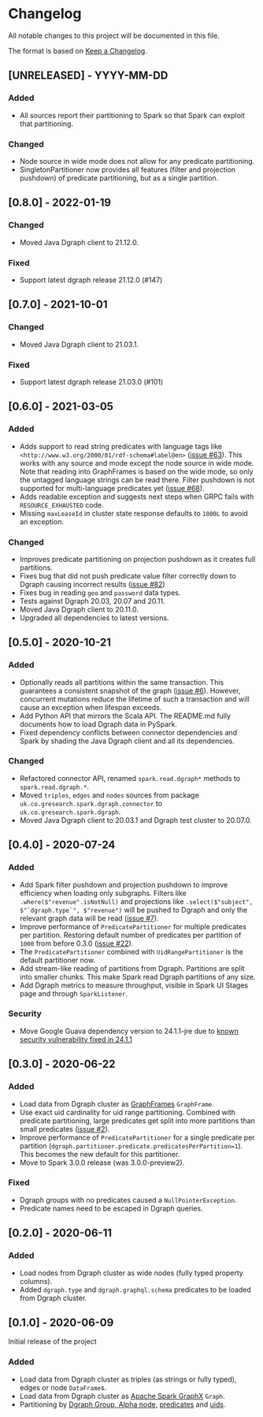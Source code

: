 # Changelog
All notable changes to this project will be documented in this file.

The format is based on [Keep a Changelog](https://keepachangelog.com/en/1.0.0/).

## [UNRELEASED] - YYYY-MM-DD

### Added
- All sources report their partitioning to Spark so that Spark can exploit that partitioning.

### Changed
- Node source in wide mode does not allow for any predicate partitioning.
- SingletonPartitioner now provides all features (filter and projection pushdown)
  of predicate partitioning, but as a single partition.

## [0.8.0] - 2022-01-19

### Changed
- Moved Java Dgraph client to 21.12.0.

### Fixed
- Support latest dgraph release 21.12.0 (#147)

## [0.7.0] - 2021-10-01

### Changed
- Moved Java Dgraph client to 21.03.1.

### Fixed
- Support latest dgraph release 21.03.0 (#101)

## [0.6.0] - 2021-03-05

### Added
- Adds support to read string predicates with language tags like `<http://www.w3.org/2000/01/rdf-schema#label@en>` ([issue #63](https://github.com/G-Research/spark-dgraph-connector/issues/63)).
  This works with any source and mode except the node source in wide mode.
  Note that reading into GraphFrames is based on the wide mode, so only the untagged
  language strings can be read there.
  Filter pushdown is not supported for multi-language predicates yet ([issue #68](https://github.com/G-Research/spark-dgraph-connector/issues/68)).
- Adds readable exception and suggests next steps when GRPC fails with `RESOURCE_EXHAUSTED` code.
- Missing `maxLeaseId` in cluster state response defaults to `1000L` to avoid an exception.

### Changed
- Improves predicate partitioning on projection pushdown as it creates full partitions.
- Fixes bug that did not push predicate value filter correctly down to Dgraph causing incorrect results ([issue #82](https://github.com/G-Research/spark-dgraph-connector/pull/82))
- Fixes bug in reading `geo` and `password` data types.
- Tests against Dgraph 20.03, 20.07 and 20.11.
- Moved Java Dgraph client to 20.11.0.
- Upgraded all dependencies to latest versions.

## [0.5.0] - 2020-10-21

### Added
- Optionally reads all partitions within the same transaction. This guarantees a consistent snapshot of the graph ([issue #6](https://github.com/G-Research/spark-dgraph-connector/issues/6)).
  However, concurrent mutations reduce the lifetime of such a transaction and will cause an exception when lifespan exceeds.
- Add Python API that mirrors the Scala API. The README.md fully documents how to load Dgraph data in PySpark.
- Fixed dependency conflicts between connector dependencies and Spark
  by shading the Java Dgraph client and all its dependencies.

### Changed
- Refactored connector API, renamed `spark.read.dgraph*` methods to `spark.read.dgraph.*`.
- Moved `triples`, `edges` and `nodes` sources from package `uk.co.gresearch.spark.dgraph.connector` to `uk.co.gresearch.spark.dgraph`.
- Moved Java Dgraph client to 20.03.1 and Dgraph test cluster to 20.07.0.

## [0.4.0] - 2020-07-24

### Added
- Add Spark filter pushdown and projection pushdown to improve efficiency when loading only subgraphs.
  Filters like `.where($"revenue".isNotNull)` and projections like ``.select($"subject", $"`dgraph.type`", $"revenue")``
  will be pushed to Dgraph and only the relevant graph data will
  be read ([issue #7](https://github.com/G-Research/spark-dgraph-connector/issues/7)).
- Improve performance of `PredicatePartitioner` for multiple predicates per partition. Restoring
  default number of predicates per partition of `1000` from before 0.3.0 ([issue #22](https://github.com/G-Research/spark-dgraph-connector/issues/22)).
- The `PredicatePartitioner` combined with `UidRangePartitioner` is the default partitioner now.
- Add stream-like reading of partitions from Dgraph. Partitions are split into smaller chunks.
  This make Spark read Dgraph partitions of any size.
- Add Dgraph metrics to measure throughput, visible in Spark UI Stages page and through `SparkListener`.

### Security
- Move Google Guava dependency version to 24.1.1-jre due to [known security vulnerability
  fixed in 24.1.1](https://github.com/advisories/GHSA-mvr2-9pj6-7w5j)

## [0.3.0] - 2020-06-22

### Added
- Load data from Dgraph cluster as [GraphFrames](https://graphframes.github.io/graphframes/docs/_site/index.html) `GraphFrame`.
- Use exact uid cardinality for uid range partitioning. Combined with predicate partitioning, large
  predicates get split into more partitions than small predicates ([issue #2](https://github.com/G-Research/spark-dgraph-connector/issues/2)).
- Improve performance of `PredicatePartitioner` for a single predicate per partition (`dgraph.partitioner.predicate.predicatesPerPartition=1`).
  This becomes the new default for this partitioner.
- Move to Spark 3.0.0 release (was 3.0.0-preview2).

### Fixed
- Dgraph groups with no predicates caused a `NullPointerException`.
- Predicate names need to be escaped in Dgraph queries.

## [0.2.0] - 2020-06-11

### Added
- Load nodes from Dgraph cluster as wide nodes (fully typed property columns).
- Added `dgraph.type` and `dgraph.graphql.schema` predicates to be loaded from Dgraph cluster.

## [0.1.0] - 2020-06-09

Initial release of the project

### Added
- Load data from Dgraph cluster as triples (as strings or fully typed), edges or node `DataFrame`s.
- Load data from Dgraph cluster as [Apache Spark GraphX](https://spark.apache.org/docs/latest/graphx-programming-guide.html) `Graph`.
- Partitioning by [Dgraph Group, Alpha node](https://dgraph.io/docs/deploy/#cluster-setup),
  [predicates](https://dgraph.io/docs/tutorial-1/#nodes-and-edges) and
  [uids](https://dgraph.io/docs/tutorial-2/#query-using-uids).
